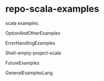 # repo-scala-examples
scala examples. 

OptionAndOtherExamples

ErrorHandlingExamples

Shell-empty-project-scala

FutureExamples

GeneralExamplesLang

